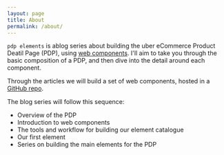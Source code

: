 ```yaml
---
layout: page
title: About
permalink: /about/
---
```


`pdp elements` is ablog series about building the uber eCommerce Product Deatil Page (PDP), using [web components](http://webcomponents.org/). I'll aim to take you through the basic composition of a PDP, and then dive into the detail around each component.

Through the articles we will build a set of web components, hosted in a [GitHub repo](https://github.com/go4cas/pdp_elements/tree/master).

The blog series will follow this sequence:

* Overview of the PDP
* Introduction to web components
* The tools and workflow for building our element catalogue
* Our first element
* Series on building the main elements for the PDP

